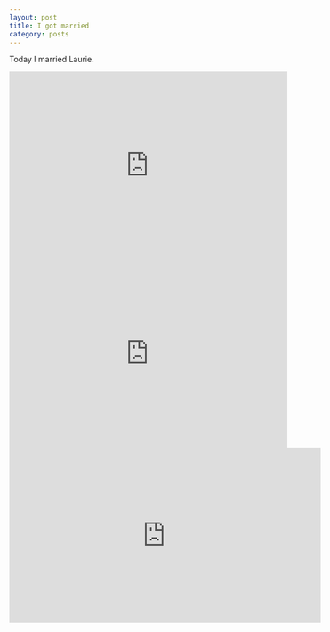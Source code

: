 ```yaml
---
layout: post
title: I got married
category: posts
---
```

Today I married Laurie.
<iframe src="https://www.facebook.com/plugins/post.php?href=https%3A%2F%2Fwww.facebook.com%2Fphoto.php%3Ffbid%3D1382291568514622%26set%3Da.1382334448510334%26type%3D3&width=500" width="500" height="338" style="border:none;overflow:hidden" scrolling="no" frameborder="0" allowTransparency="true" allow="encrypted-media"></iframe>
<iframe src="https://www.facebook.com/plugins/post.php?href=https%3A%2F%2Fwww.facebook.com%2Fphoto.php%3Ffbid%3D1382291678514611%26set%3Da.1382334448510334%26type%3D3&width=500" width="500" height="338" style="border:none;overflow:hidden" scrolling="no" frameborder="0" allowTransparency="true" allow="encrypted-media"></iframe>

<iframe width="560" height="315" src="https://www.youtube.com/embed/pVbn20i0I1Y" frameborder="0" allow="accelerometer; autoplay; encrypted-media; gyroscope; picture-in-picture" allowfullscreen></iframe>
